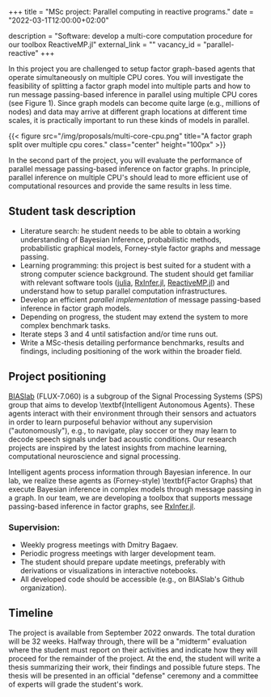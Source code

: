 +++
title = "MSc project: Parallel computing in reactive programs."
date = "2022-03-1T12:00:00+02:00"

description = "Software: develop a multi-core computation procedure for our toolbox ReactiveMP.jl"
external_link = ""
vacancy_id = "parallel-reactive"
+++


In this project you are challenged to setup factor graph-based agents that operate simultaneously on multiple CPU cores. You will investigate the feasibility of splitting a factor graph model into multiple parts and how to run message passing-based inference in parallel using multiple CPU cores (see Figure 1). Since graph models can become quite large (e.g., millions of nodes) and data may arrive at different graph locations at different time scales, it is practically important to run these kinds of models in parallel.

{{< figure src="/img/proposals/multi-core-cpu.png" title="A factor graph split over multiple cpu cores." class="center" height="100px" >}}

In the second part of the project, you will evaluate the performance of parallel message passing-based inference on factor graphs. In principle, parallel inference on multiple CPU's should lead to more efficient use of computational resources and provide the same results in less time.

## Student task description
- Literature search: he student needs to be able to obtain a working understanding of Bayesian Inference, probabilistic methods, probabilistic graphical models, Forney-style factor graphs and message passing.
- Learning programming: this project is best suited for a student with a strong computer science background. The student should get familiar with relevant software tools ([julia](https://julialang.org/), [RxInfer.jl](https://github.com/ReactiveBayes/RxInfer.jl), [ReactiveMP.jl](https://github.com/ReactiveBayes/ReactiveMP.jl)) and understand how to setup parallel computation infrastructures.
- Develop an efficient _parallel implementation_ of message passing-based inference in factor graph models.
- Depending on progress, the student may extend the system to more complex benchmark tasks.
- Iterate steps 3 and 4 until satisfaction and/or time runs out.
- Write a MSc-thesis detailing performance benchmarks, results and findings, including positioning of the work within the broader field.

## Project positioning
[BIASlab](https://biaslab.github.io/) (FLUX-7.060) is a subgroup of the Signal Processing Systems (SPS) group that aims to develop \textbf{Intelligent Autonomous Agents}. These agents interact with their environment through their sensors and actuators in order to learn purposeful behavior without any supervision ("autonomously"), e.g., to navigate, play soccer or they may learn to decode speech signals under bad acoustic conditions. Our research projects are inspired by the latest insights from machine learning, computational neuroscience and signal processing.

Intelligent agents process information through Bayesian inference. In our lab, we realize these agents as (Forney-style) \textbf{Factor Graphs} that execute Bayesian inference in complex models through message passing in a graph. In our team, we are developing a toolbox that supports message passing-based inference in factor graphs, see [RxInfer.jl](https://rxinfer.ml).

### Supervision:
- Weekly progress meetings with Dmitry Bagaev.
- Periodic progress meetings with larger development team.
- The student should prepare update meetings, preferably with derivations or visualizations in interactive notebooks.
- All developed code should be accessible (e.g., on BIASlab's Github organization).

## Timeline
The project is available from September 2022 onwards. The total duration will be 32 weeks. Halfway through, there will be a "midterm" evaluation where the student must report on their activities and indicate how they will proceed for the remainder of the project. At the end, the student will write a thesis summarizing their work, their findings and possible future steps. The thesis will be presented in an official "defense" ceremony and a committee of experts will grade the student's work.
